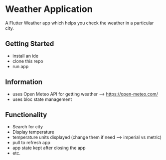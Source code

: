 # Weather Application

A Flutter Weather app which helps you check the weather in a particular city.

## Getting Started
- install an ide
- clone this repo
- run app

## Information
- uses Open Meteo API for getting weather --> https://open-meteo.com/
- uses bloc state management

## Functionality
- Search for city
- Display temperature 
- temperature units displayed (change them if need --> imperial vs metric)
- pull to refresh app
- app state kept after closing the app
- etc.
